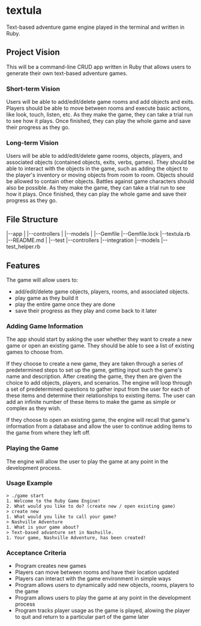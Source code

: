 # textula
Text-based adventure game engine played in the terminal and written in Ruby.

## Project Vision

This will be a command-line CRUD app written in Ruby that allows users to
generate their own text-based adventure games.

### Short-term Vision
Users will be able to add/edit/delete game rooms and add objects and
exits. Players should be able to move between rooms and execute basic
actions, like look, touch, listen, etc. As they make the game, they can take a trial run to see
how it plays. Once finished, they can play the whole game and save their
progress as they go.


### Long-term Vision

Users will be able to add/edit/delete game rooms, objects, players,
and associated objects (contained objects, exits, verbs, games). They should be able to interact with the objects in the game, such as adding the object to the player's inventory or moving objects from room to room. Objects should be allowed to contain other objects. Battles against game characters should also be possible. As they make the game, they can take a trial run to see
how it plays. Once finished, they can play the whole game and save their
progress as they go.

## File Structure

|--app
|  |--controllers
|  |--models
|
|--Gemfile
|--Gemfile.lock
|--textula.rb
|--README.md
|
|--test
   |--controllers
   |--integration
   |--models
   |--test_helper.rb


## Features

The game will allow users to:

* add/edit/delete game objects, players, rooms, and associated objects.
* play game as they build it
* play the entire game once they are done
* save their progress as they play and come back to it
  later

### Adding Game Information

The app should start by asking the user whether they want to create a
new game or open an existing game. They should be able to see a list of
existing games to choose from.

If they choose to create a new game, they are taken through a series of
predetermined steps to set up the game, getting input such the game's
name and description. After creating the game, they then are
given the choice to add objects, players, and scenarios. The engine will
loop through a set of predetermined questions to gather input from the
user for each of these items and determine their relationships to
existing items. The user can add an infinite number of
these items to make the game as simple or complex as they wish.

If they choose to open an existing game, the engine will recall that
game's information from a database and allow the user to continue adding
items to the game from where they left off.

### Playing the Game

The engine will allow the user to play the game at any point in the
development process.

### Usage Example

    > ./game start
    1. Welcome to the Ruby Game Engine!
    2. What would you like to do? (create new / open existing game)
    > create new
    1. What would you like to call your game?
    > Nashville Adventure
    1. What is your game about?
    > Text-based advanture set in Nashville.
    1. Your game, Nashville Adventure, has been created!

### Acceptance Criteria

* Program creates new games
* Players can move between rooms and have their location updated
* Players can interact with the game environment in simple ways
* Program allows users to dynamically add new objects, rooms,
  players to the game
* Program allows users to play the game at any point in the development
  process
* Program tracks player usage as the game is played, alowing the player
  to quit and return to a particular part of the game later
